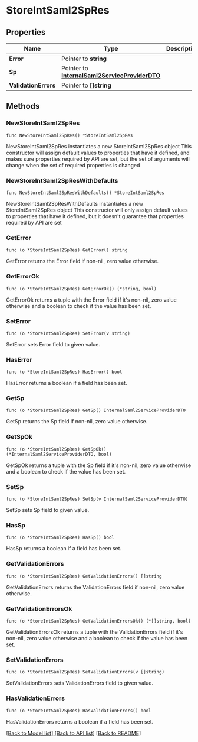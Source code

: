 # StoreIntSaml2SpRes

## Properties

Name | Type | Description | Notes
------------ | ------------- | ------------- | -------------
**Error** | Pointer to **string** |  | [optional] 
**Sp** | Pointer to [**InternalSaml2ServiceProviderDTO**](InternalSaml2ServiceProviderDTO.md) |  | [optional] 
**ValidationErrors** | Pointer to **[]string** |  | [optional] 

## Methods

### NewStoreIntSaml2SpRes

`func NewStoreIntSaml2SpRes() *StoreIntSaml2SpRes`

NewStoreIntSaml2SpRes instantiates a new StoreIntSaml2SpRes object
This constructor will assign default values to properties that have it defined,
and makes sure properties required by API are set, but the set of arguments
will change when the set of required properties is changed

### NewStoreIntSaml2SpResWithDefaults

`func NewStoreIntSaml2SpResWithDefaults() *StoreIntSaml2SpRes`

NewStoreIntSaml2SpResWithDefaults instantiates a new StoreIntSaml2SpRes object
This constructor will only assign default values to properties that have it defined,
but it doesn't guarantee that properties required by API are set

### GetError

`func (o *StoreIntSaml2SpRes) GetError() string`

GetError returns the Error field if non-nil, zero value otherwise.

### GetErrorOk

`func (o *StoreIntSaml2SpRes) GetErrorOk() (*string, bool)`

GetErrorOk returns a tuple with the Error field if it's non-nil, zero value otherwise
and a boolean to check if the value has been set.

### SetError

`func (o *StoreIntSaml2SpRes) SetError(v string)`

SetError sets Error field to given value.

### HasError

`func (o *StoreIntSaml2SpRes) HasError() bool`

HasError returns a boolean if a field has been set.

### GetSp

`func (o *StoreIntSaml2SpRes) GetSp() InternalSaml2ServiceProviderDTO`

GetSp returns the Sp field if non-nil, zero value otherwise.

### GetSpOk

`func (o *StoreIntSaml2SpRes) GetSpOk() (*InternalSaml2ServiceProviderDTO, bool)`

GetSpOk returns a tuple with the Sp field if it's non-nil, zero value otherwise
and a boolean to check if the value has been set.

### SetSp

`func (o *StoreIntSaml2SpRes) SetSp(v InternalSaml2ServiceProviderDTO)`

SetSp sets Sp field to given value.

### HasSp

`func (o *StoreIntSaml2SpRes) HasSp() bool`

HasSp returns a boolean if a field has been set.

### GetValidationErrors

`func (o *StoreIntSaml2SpRes) GetValidationErrors() []string`

GetValidationErrors returns the ValidationErrors field if non-nil, zero value otherwise.

### GetValidationErrorsOk

`func (o *StoreIntSaml2SpRes) GetValidationErrorsOk() (*[]string, bool)`

GetValidationErrorsOk returns a tuple with the ValidationErrors field if it's non-nil, zero value otherwise
and a boolean to check if the value has been set.

### SetValidationErrors

`func (o *StoreIntSaml2SpRes) SetValidationErrors(v []string)`

SetValidationErrors sets ValidationErrors field to given value.

### HasValidationErrors

`func (o *StoreIntSaml2SpRes) HasValidationErrors() bool`

HasValidationErrors returns a boolean if a field has been set.


[[Back to Model list]](../README.md#documentation-for-models) [[Back to API list]](../README.md#documentation-for-api-endpoints) [[Back to README]](../README.md)


